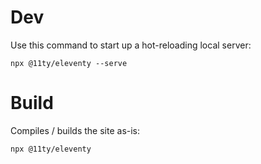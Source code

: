 # Dev
Use this command to start up a hot-reloading local server:

```shell
npx @11ty/eleventy --serve
```

# Build
Compiles / builds the site as-is:

```shell
npx @11ty/eleventy
```
